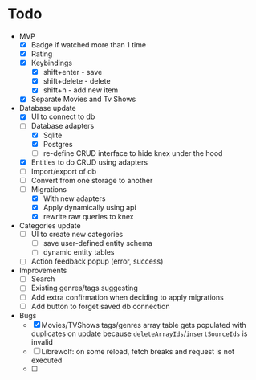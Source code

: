# Todo

- MVP
  - [x] Badge if watched more than 1 time
  - [x] Rating
  - [x] Keybindings
      - [x] shift+enter - save
      - [x] shift+delete - delete
      - [x] shift+n - add new item
  - [x] Separate Movies and Tv Shows
- Database update
  - [x] UI to connect to db
  - [ ] Database adapters
    - [x] Sqlite
    - [x] Postgres
    - [ ] re-define CRUD interface to hide knex under the hood
  - [x] Entities to do CRUD using adapters
  - [ ] Import/export of db
  - [ ] Convert from one storage to another
  - [ ] Migrations
    - [x] With new adapters
    - [x] Apply dynamically using api
    - [x] rewrite raw queries to knex
- Categories update
  - [ ] UI to create new categories
    - [ ] save user-defined entity schema
    - [ ] dynamic entity tables
  - [ ] Action feedback popup (error, success)
- Improvements
  - [ ] Search
  - [ ] Existing genres/tags suggesting
  - [ ] Add extra confirmation when deciding to apply migrations
  - [ ] Add button to forget saved db connection
- Bugs
  - [x] Movies/TVShows tags/genres array table gets populated with
  duplicates on update because `deleteArrayIds`/`insertSourceIds` is invalid
  - [ ] Librewolf: on some reload, fetch breaks and request is not executed
  - [ ] 
